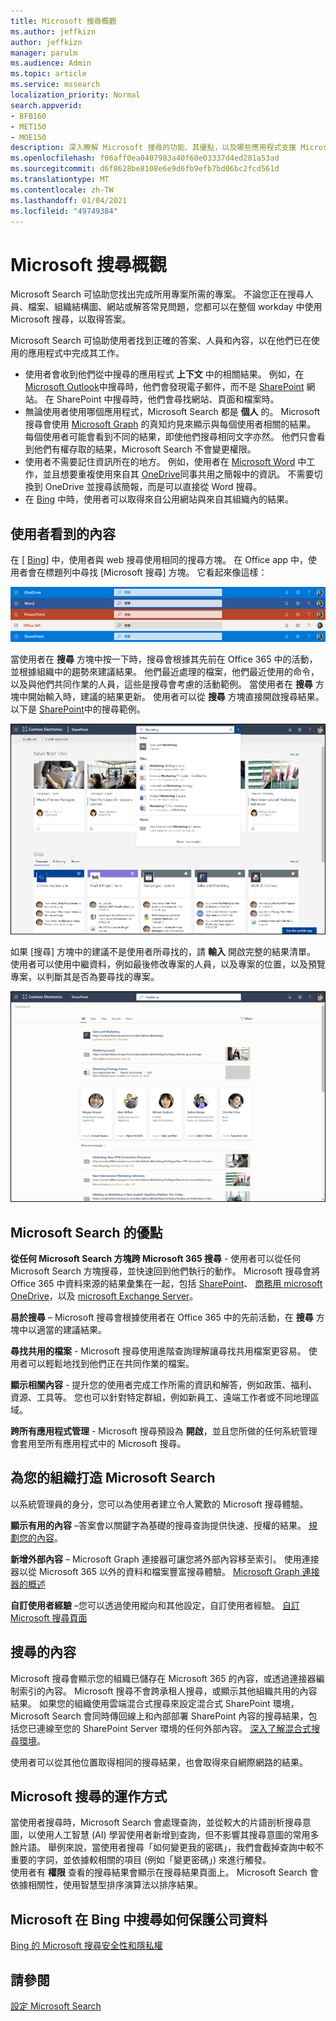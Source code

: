 ```yaml
---
title: Microsoft 搜尋概觀
ms.author: jeffkizn
author: jeffkizn
manager: parulm
ms.audience: Admin
ms.topic: article
ms.service: mssearch
localization_priority: Normal
search.appverid:
- BFB160
- MET150
- MOE150
description: 深入瞭解 Microsoft 搜尋的功能、其優點，以及哪些應用程式支援 Microsoft Search。
ms.openlocfilehash: f06aff0ea0407983a40f60e03337d4ed281a53ad
ms.sourcegitcommit: d6f8628be8108e6e9d6fb9efb7bd06bc2fcd561d
ms.translationtype: MT
ms.contentlocale: zh-TW
ms.lasthandoff: 01/04/2021
ms.locfileid: "49749384"
---
```

# <a name="overview-of-microsoft-search"></a>Microsoft 搜尋概觀

Microsoft Search 可協助您找出完成所用專案所需的專案。 不論您正在搜尋人員、檔案、組織結構圖、網站或解答常見問題，您都可以在整個 workday 中使用 Microsoft 搜尋，以取得答案。

Microsoft Search 可協助使用者找到正確的答案、人員和內容，以在他們已在使用的應用程式中完成其工作。

- 使用者會收到他們從中搜尋的應用程式 **上下文** 中的相關結果。 例如，在 [Microsoft Outlook](https://www.microsoft.com/outlook)中搜尋時，他們會發現電子郵件，而不是 [SharePoint](http://sharepoint.com/) 網站。 在 SharePoint 中搜尋時，他們會尋找網站、頁面和檔案時。
- 無論使用者使用哪個應用程式，Microsoft Search 都是 **個人** 的。 Microsoft 搜尋會使用 [Microsoft Graph](https://developer.microsoft.com/graph/) 的真知灼見來顯示與每個使用者相關的結果。 每個使用者可能會看到不同的結果，即使他們搜尋相同文字亦然。 他們只會看到他們有權存取的結果，Microsoft Search 不會變更權限。
- 使用者不需要記住資訊所在的地方。 例如，使用者在 [Microsoft Word](https://products.office.com/word) 中工作，並且想要重複使用來自其 [OneDrive](https://onedrive.live.com/about/)同事共用之簡報中的資訊。 不需要切換到 OneDrive 並搜尋該簡報，而是可以直接從 Word 搜尋。
- 在 [Bing](https://bing.com) 中時，使用者可以取得來自公用網站與來自其組織內的結果。

## <a name="what-users-see"></a>使用者看到的內容

在 [ [Bing](https://bing.com)] 中，使用者與 web 搜尋使用相同的搜尋方塊。 在 Office app 中，使用者會在標題列中尋找 [Microsoft 搜尋] 方塊。 它看起來像這樣：

![標題列中具有 Microsoft Search 方塊的應用程式視窗螢幕擷取畫面](media/Headings_520.png)

當使用者在 **搜尋** 方塊中按一下時，搜尋會根據其先前在 Office 365 中的活動，並根據組織中的趨勢來建議結果。 他們最近處理的檔案，他們最近使用的命令，以及與他們共同作業的人員，這些是搜尋會考慮的活動範例。 當使用者在 **搜尋** 方塊中開始輸入時，建議的結果更新。 使用者可以從 **搜尋** 方塊直接開啟搜尋結果。 以下是 [SharePoint](http://sharepoint.com/)中的搜尋範例。

![具有查詢及建議結果的 Microsoft Search 方塊螢幕擷取畫面](media/SERP_text_520.png)

如果 [搜尋] 方塊中的建議不是使用者所尋找的，請 **輸入** 開啟完整的結果清單。 使用者可以使用中繼資料，例如最後修改專案的人員，以及專案的位置，以及預覽專案，以判斷其是否為要尋找的專案。

![Microsoft Search 結果頁面的螢幕擷取畫面](media/search_box.png)

## <a name="benefits-of-microsoft-search"></a>Microsoft Search 的優點

**從任何 Microsoft Search 方塊跨 Microsoft 365 搜尋** - 使用者可以從任何 Microsoft Search 方塊搜尋，並快速回到他們執行的動作。 Microsoft 搜尋會將 Office 365 中資料來源的結果彙集在一起，包括 [SharePoint](http://sharepoint.com/)、 [商務用 microsoft OneDrive](https://onedrive.live.com/about/business/)，以及 [microsoft Exchange Server](https://products.office.com/exchange/microsoft-exchange-server)。

**易於搜尋** – Microsoft 搜尋會根據使用者在 Office 365 中的先前活動，在 **搜尋** 方塊中以適當的建議結果。

**尋找共用的檔案** - Microsoft 搜尋使用進階查詢理解讓尋找共用檔案更容易。 使用者可以輕鬆地找到他們正在共同作業的檔案。

**顯示相關內容** - 提升您的使用者完成工作所需的資訊和解答，例如政策、福利、資源、工具等。 您也可以針對特定群組，例如新員工、遠端工作者或不同地理區域。

**跨所有應用程式管理** - Microsoft 搜尋預設為 **開啟**，並且您所做的任何系統管理會套用至所有應用程式中的 Microsoft 搜尋。

## <a name="tailoring-microsoft-search-to-your-organization"></a>為您的組織打造 Microsoft Search

以系統管理員的身分，您可以為使用者建立令人驚歎的 Microsoft 搜尋體驗。

**顯示有用的內容** –答案會以關鍵字為基礎的搜尋查詢提供快速、授權的結果。 [規劃您的內容](plan-your-content.md)。

**新增外部內容** – Microsoft Graph 連接器可讓您將外部內容移至索引。 使用連接器以從 Microsoft 365 以外的資料和檔案豐富搜尋體驗。 [Microsoft Graph 連接器的概述](connectors-overview.md)

**自訂使用者經驗** –您可以透過使用縱向和其他設定，自訂使用者經驗。 [自訂 Microsoft 搜尋頁面](customize-search-page.md)

## <a name="what-content-is-searched"></a>搜尋的內容

Microsoft 搜尋會顯示您的組織已儲存在 Microsoft 365 的內容，或透過連接器編制索引的內容。 Microsoft 搜尋不會跨承租人搜尋，或顯示其他組織共用的內容結果。 如果您的組織使用雲端混合式搜尋來設定混合式 SharePoint 環境，Microsoft Search 會同時傳回線上和內部部署 SharePoint 內容的搜尋結果，包括您已連線至您的 SharePoint Server 環境的任何外部內容。 [深入了解混合式搜尋環境](https://docs.microsoft.com/sharepoint/hybrid/learn-about-cloud-hybrid-search-for-sharepoint)。

使用者可以從其他位置取得相同的搜尋結果，也會取得來自網際網路的結果。

## <a name="how-microsoft-search-works"></a>Microsoft 搜尋的運作方式

當使用者搜尋時，Microsoft Search 會處理查詢，並從較大的片語剖析搜尋意圖，以使用人工智慧 (AI) 學習使用者新增到查詢，但不影響其搜尋意圖的常用多餘片語。 舉例來說，當使用者搜尋「如何變更我的密碼」，我們會截掉查詢中較不重要的字詞，並依據較相關的項目 (例如「變更密碼」) 來進行觸發。  
使用者有 **權限** 查看的搜尋結果會顯示在搜尋結果頁面上。 Microsoft Search 會依據相關性，使用智慧型排序演算法以排序結果。

## <a name="how-microsoft-search-in-bing-protects-your-company-data"></a>Microsoft 在 Bing 中搜尋如何保護公司資料

[Bing 的 Microsoft 搜尋安全性和隱私權](security-for-search.md)

## <a name="see-also"></a>請參閱

[設定 Microsoft Search](setup-microsoft-search.md)
